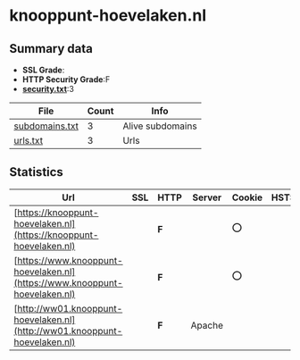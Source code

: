 

# knooppunt-hoevelaken.nl
## Summary data


 - **SSL Grade**:
 - **HTTP Security Grade**:F
 - **[security.txt](https://www.digitaleoverheid.nl/nieuws/standaard-security-txt-nu-verplicht-voor-overheid/)**:3


| File       | Count | Info |
|------------|-------|------|
|[subdomains.txt](/data/knooppunt-hoevelaken.nl/subdomains.txt)|3|Alive subdomains|
|[urls.txt](/data/knooppunt-hoevelaken.nl/urls.txt)|3|Urls|


## Statistics


| Url | SSL | HTTP | Server | Cookie | HSTS | CORS | CTO | CSP | XFO | XXP | RP |FP| Tech |Title |
|--------|-------|-------|------|------|------|------|------|------|------|------|------|------|------|------|
|[https://knooppunt-hoevelaken.nl](https://knooppunt-hoevelaken.nl)| | **F**||:o: | | | | | | | :white_check_mark: | |||
|[https://www.knooppunt-hoevelaken.nl](https://www.knooppunt-hoevelaken.nl)| | **F**||:o: | | | | | | | :white_check_mark: | |||
|[http://ww01.knooppunt-hoevelaken.nl](http://ww01.knooppunt-hoevelaken.nl)| | **F**|Apache| | | | | | | | :white_check_mark: | |Apache HTTP Server|Knooppunt-hoevel...|


